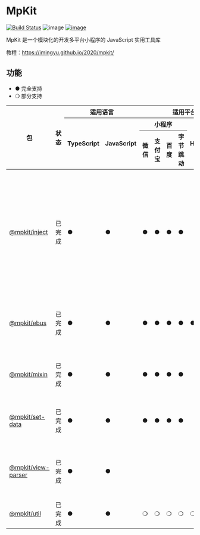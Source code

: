 # MpKit

[![Build Status](https://travis-ci.org/imingyu/mpkit.svg?branch=master)](https://travis-ci.org/imingyu/mpkit)
![image](https://img.shields.io/npm/l/@mpkit/inject.svg)
[![image](https://img.shields.io/npm/v/@mpkit/inject.svg)](https://www.npmjs.com/package/@mpkit/inject)

MpKit 是一个模块化的开发多平台小程序的 JavaScript 实用工具库

教程：https://imingyu.github.io/2020/mpkit/

## 功能

-   ● 完全支持
-   ❍ 部分支持

<table>
            <thead>
                <tr>
                    <th rowspan="3">包</th>
                    <th rowspan="3">状态</th>
                    <th colspan="2">适用语言</th>
                    <th colspan="6">适用平台</th>
                    <th rowspan="3">简介</th>
                </tr>
                <tr>
                    <th rowspan="2">TypeScript</th>
                    <th rowspan="2">JavaScript</th>
                    <th colspan="4">小程序</th>
                    <th rowspan="2">H5</th>
                    <th rowspan="2">Node.js</th>
                </tr>
                <tr>
                    <th>微信</th>
                    <th>支付宝</th>
                    <th>百度</th>
                    <th>字节跳动</th>
                </tr>
            </thead>
            <tbody>
                <tr>
                    <td>
                        <a href="https://www.npmjs.com/package/@mpkit/inject"
                            >@mpkit/inject</a
                        >
                    </td>
                    <td>已完成</td>
                    <td>●</td>
                    <td>●</td>
                    <td><!--微信-->●</td>
                    <td><!--支付宝-->●</td>
                    <td><!--百度-->●</td>
                    <td><!--字节跳动-->●</td>
                    <td><!--h5--></td>
                    <td><!--node--></td>
                    <td>
                        提供小程序环境适用的多种实用函数或组件，如setData优化、Mixin、事件总线等。
                        <a
                            href="https://github.com/imingyu/mpkit/tree/master/packages/inject"
                            >查看文档</a
                        >
                    </td>
                </tr>
                <tr>
                    <td>
                        <a href="https://www.npmjs.com/package/@mpkit/ebus"
                            >@mpkit/ebus</a
                        >
                    </td>
                    <td>已完成</td>
                    <td>●</td>
                    <td>●</td>
                    <td><!--微信-->●</td>
                    <td><!--支付宝-->●</td>
                    <td><!--百度-->●</td>
                    <td><!--字节跳动-->●</td>
                    <td><!--h5-->●</td>
                    <td><!--node-->●</td>
                    <td>
                        提供事件触发、监听等功能。
                        <a
                            href="https://github.com/imingyu/mpkit/tree/master/packages/ebus"
                            >查看文档</a
                        >
                    </td>
                </tr>
                <tr>
                    <td>
                        <a href="https://www.npmjs.com/package/@mpkit/mixin"
                            >@mpkit/mixin</a
                        >
                    </td>
                    <td>已完成</td>
                    <td>●</td>
                    <td>●</td>
                    <td><!--微信-->●</td>
                    <td><!--支付宝-->●</td>
                    <td><!--百度-->●</td>
                    <td><!--字节跳动-->●</td>
                    <td><!--h5--></td>
                    <td><!--node--></td>
                    <td>
                        为小程序提供混入功能。
                        <a
                            href="https://github.com/imingyu/mpkit/tree/master/packages/mixin"
                            >查看文档</a
                        >
                    </td>
                </tr>
                <tr>
                    <td>
                        <a href="https://www.npmjs.com/package/@mpkit/set-data"
                            >@mpkit/set-data</a
                        >
                    </td>
                    <td>已完成</td>
                    <td>●</td>
                    <td>●</td>
                    <td><!--微信-->●</td>
                    <td><!--支付宝-->●</td>
                    <td><!--百度-->●</td>
                    <td><!--字节跳动-->●</td>
                    <td><!--h5--></td>
                    <td><!--node--></td>
                    <td>
                        小程序setData优化。
                        <a
                            href="https://github.com/imingyu/mpkit/tree/master/packages/set-data"
                            >查看文档</a
                        >
                    </td>
                </tr>
                <tr>
                    <td>
                        <a
                            href="https://www.npmjs.com/package/@mpkit/view-parser"
                            >@mpkit/view-parser</a
                        >
                    </td>
                    <td>已完成</td>
                    <td>●</td>
                    <td>●</td>
                    <td><!--微信--></td>
                    <td><!--支付宝--></td>
                    <td><!--百度--></td>
                    <td><!--字节跳动--></td>
                    <td><!--h5--></td>
                    <td><!--node-->●</td>
                    <td>
                        将小程序模板编译为ast。
                        <a
                            href="https://github.com/imingyu/mpkit/tree/master/packages/view-parser"
                            >查看文档</a
                        >
                    </td>
                </tr>
                <tr>
                    <td>
                        <a href="https://www.npmjs.com/package/@mpkit/util"
                            >@mpkit/util</a
                        >
                    </td>
                    <td>已完成</td>
                    <td>●</td>
                    <td>●</td>
                    <td><!--微信-->❍</td>
                    <td><!--支付宝-->❍</td>
                    <td><!--百度-->❍</td>
                    <td><!--字节跳动-->❍</td>
                    <td><!--h5-->❍</td>
                    <td><!--node-->❍</td>
                    <td>
                        工具函数。
                        <a
                            href="https://github.com/imingyu/mpkit/tree/master/packages/util"
                            >查看文档</a
                        >
                    </td>
                </tr>
            </tbody>
        </table>

